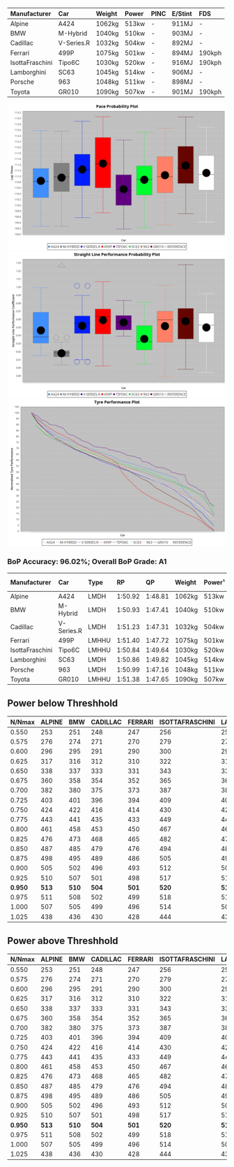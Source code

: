 |Manufacturer|Car|Weight|Power|PINC|E/Stint|FDS|
|:-|:-|:-|:-|:-|:-|:-|
|Alpine|A424|1062kg|513kw|-|911MJ|-|
|BMW|M-Hybrid|1040kg|510kw|-|903MJ|-|
|Cadillac|V-Series.R|1032kg|504kw|-|892MJ|-|
|Ferrari|499P|1075kg|501kw|-|894MJ|190kph|
|IsottaFraschini|Tipo6C|1030kg|520kw|-|916MJ|190kph|
|Lamborghini|SC63|1045kg|514kw|-|906MJ|-|
|Porsche|963|1048kg|511kw|-|898MJ|-|
|Toyota|GR010|1090kg|507kw|-|901MJ|190kph|

![PACECHART](./IMG/CUSTOM.png)
![STRAIGHTLINEPERFORMANCECHART](./IMG/CUSTOM_sp.png)
![TYREPERFORMANCECHART](./IMG/CUSTOM_tw.png)

### BoP Accuracy: 96.02%; Overall BoP Grade: A1
|Manufacturer|Car|Type|RP|QP|Weight|Power¹|Threshhold|PINC|Power²|E/Stint|AVG Vmax|FDS|RDLC|L/Stint|BOP-Grade|ModelAccuracy|ModelPoints|Match%|
|:-|:-|:-|:-|:-|:-|:-|:-|:-|:-|:-|:-|:-|:-|:-|:-|:-|:-|:-|
|Alpine|A424|LMDH|1:50.92|1:48.81|1062kg|513kw|210.0kph|-|513kw|911MJ|283.15kph|-|1.00|33|~A1|80.53%|517|100.00%|
|BMW|M-Hybrid|LMDH|1:50.93|1:47.41|1040kg|510kw|210.0kph|-|510kw|903MJ|280.45kph|-|1.03|33|-A2|98.60%|1690|94.09%|
|Cadillac|V-Series.R|LMDH|1:51.23|1:47.31|1032kg|504kw|210.0kph|-|504kw|892MJ|283.95kph|-|1.03|33|~A1|88.58%|2033|95.66%|
|Ferrari|499P|LMHHU|1:51.40|1:47.72|1075kg|501kw|210.0kph|-|501kw|894MJ|283.78kph|190kph|1.02|33|~A1|84.67%|2303|100.00%|
|IsottaFraschini|Tipo6C|LMHHU|1:50.84|1:49.64|1030kg|520kw|210.0kph|-|520kw|916MJ|286.20kph|190kph|1.08|33|+A2|66.67%|96|92.84%|
|Lamborghini|SC63|LMDH|1:50.86|1:49.82|1045kg|514kw|210.0kph|-|514kw|906MJ|282.21kph|-|1.05|33|-A2|96.77%|419|92.02%|
|Porsche|963|LMDH|1:50.99|1:47.16|1048kg|511kw|210.0kph|-|511kw|898MJ|284.28kph|-|1.01|33|~A1|93.05%|5740|100.00%|
|Toyota|GR010|LMHHU|1:51.38|1:47.65|1090kg|507kw|210.0kph|-|507kw|901MJ|283.50kph|190kph|1.00|33|+A2|90.17%|3255|93.56%|

## Power below Threshhold
|N/Nmax|ALPINE|BMW|CADILLAC|FERRARI|ISOTTAFRASCHINI|LAMBORGHINI|PORSCHE|TOYOTA|
|:-|:-|:-|:-|:-|:-|:-|:-|:-|
|0.550|253|251|248|247|256|253|252|250|
|0.575|276|274|271|270|279|276|275|273|
|0.600|296|295|291|290|300|297|295|293|
|0.625|317|316|312|310|322|318|316|314|
|0.650|338|337|333|331|343|339|337|335|
|0.675|360|358|354|352|365|361|359|356|
|0.700|382|380|375|373|387|383|380|377|
|0.725|403|401|396|394|409|404|402|399|
|0.750|424|422|416|414|430|425|422|419|
|0.775|443|441|435|433|449|444|441|438|
|0.800|461|458|453|450|467|462|459|455|
|0.825|476|473|468|465|482|477|474|470|
|0.850|487|485|479|476|494|488|485|482|
|0.875|498|495|489|486|505|499|496|492|
|0.900|505|502|496|493|512|506|503|499|
|0.925|510|507|501|498|517|511|508|504|
|**0.950**|**513**|**510**|**504**|**501**|**520**|**514**|**511**|**507**|
|0.975|511|508|502|499|518|512|509|505|
|1.000|507|505|499|496|514|508|505|502|
|1.025|438|436|430|428|444|439|436|433|

## Power above Threshhold
|N/Nmax|ALPINE|BMW|CADILLAC|FERRARI|ISOTTAFRASCHINI|LAMBORGHINI|PORSCHE|TOYOTA|
|:-|:-|:-|:-|:-|:-|:-|:-|:-|
|0.550|253|251|248|247|256|253|252|250|
|0.575|276|274|271|270|279|276|275|273|
|0.600|296|295|291|290|300|297|295|293|
|0.625|317|316|312|310|322|318|316|314|
|0.650|338|337|333|331|343|339|337|335|
|0.675|360|358|354|352|365|361|359|356|
|0.700|382|380|375|373|387|383|380|377|
|0.725|403|401|396|394|409|404|402|399|
|0.750|424|422|416|414|430|425|422|419|
|0.775|443|441|435|433|449|444|441|438|
|0.800|461|458|453|450|467|462|459|455|
|0.825|476|473|468|465|482|477|474|470|
|0.850|487|485|479|476|494|488|485|482|
|0.875|498|495|489|486|505|499|496|492|
|0.900|505|502|496|493|512|506|503|499|
|0.925|510|507|501|498|517|511|508|504|
|**0.950**|**513**|**510**|**504**|**501**|**520**|**514**|**511**|**507**|
|0.975|511|508|502|499|518|512|509|505|
|1.000|507|505|499|496|514|508|505|502|
|1.025|438|436|430|428|444|439|436|433|
